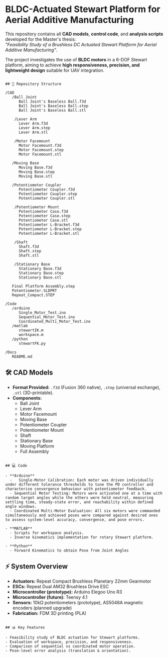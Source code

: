 # BLDC-Actuated Stewart Platform for Aerial Additive Manufacturing

This repository contains all **CAD models**, **control code**, and **analysis scripts** developed for the Master's thesis:  
*"Feasibility Study of a Brushless DC Actuated Stewart Platform for Aerial Additive Manufacturing"*.

The project investigates the use of **BLDC motors** in a 6-DOF Stewart platform, aiming to achieve **high responsiveness, precision, and lightweight design** suitable for UAV integration.

```

## 📂 Repository Structure

/CAD  
   /Ball Joint
      Ball Joint's Baseless Ball.f3d
      Ball Joint's Baseless Ball.step
      Ball Joint's Baseless Ball.stl
    
    /Lever Arm
      Lever Arm.f3d
      Lever Arm.step
      Lever Arm.stl

    /Motor Facemount
      Motor Facemount.f3d  
      Motor Facemount.step 
      Motor Facemount.stl

   /Moving Base
      Moving Base.f3d  
      Moving Base.step  
      Moving Base.stl  

   /Potentiometer Coupler  
      Potentiometer Coupler.f3d  
      Potentiometer Coupler.step  
      Potentiometer Coupler.stl  

    /Potentiometer Mount
      Potentiometer Case.f3d
      Potentiometer Case.step
      Potentiometer Case.stl
      Potentiometer L-Bracket.f3d
      Potentiometer L-Bracket.step
      Potentiometer L-Bracket.stl

    /Shaft
      Shaft.f3d
      Shaft.step
      Shaft.stl

    /Stationary Base
      Stationary Base.f3d
      Stationary Base.step
      Stationary Base.stl

   Final Platform Assembly.step
   Potentiometer.SLDPRT
   Repeat_Compact.STEP

/Code  
   /arduino  
      Single_Motor_Test.ino
      Sequential_Motor_Test.ino
      Coordinated_Multi_Motor_Test.ino 
   /matlab  
      stewartIK.m
      workspace.m  
   /python  
      stewartFK.py  

/Docs  
   README.md   

```

## 🛠️ CAD Models

- **Format Provided:** `.f3d` (Fusion 360 native), `.step` (universal exchange), `.stl` (3D-printable).  
- **Components:**
  - Ball Joint  
  - Lever Arm
  - Motor Facemount
  - Moving Base
  - Potentiometer Coupler
  - Potentiometer Mount
  - Shaft  
  - Stationary Base
  - Moving Platform  
  - Full Assembly  

```

## 💻 Code

- **Arduino**  
  -   Single-Motor Calibration: Each motor was driven individually under different tolerance thresholds to tune the PD controller and characterise convergence behaviour with potentiometer feedback.  
  - Sequential Motor Testing: Motors were activated one at a time with random target angles while the others were held neutral, measuring settling time, steady-state error, and reachability within defined angle windows.
  - Coordinated Multi-Motor Evaluation: All six motors were commanded simultaneously and achieved poses were compared against desired ones to assess system-level accuracy, convergence, and pose errors.

- **MATLAB**  
  - Scripts for workspace analysis.  
  - Inverse kinematics implementation for rotary Stewart platform.  

- **Python**  
  - Forward Kinematics to obtain Pose from Joint Angles  

```

## ⚡ System Overview

- **Actuators:** Repeat Compact Brushless Planetary 22mm Gearmotor  
- **ESCs:** Repeat Dual AM32 Brushless Drive ESC  
- **Microcontroller (prototype):** Arduino Elegoo Uno R3  
- **Microcontroller (future):** Teensy 4.1  
- **Sensors:** 10kΩ potentiometers (prototype), AS5048A magnetic encoders (planned upgrade)  
- **Fabrication:** FDM 3D printing (PLA)  

```

## 📊 Key Features

- Feasibility study of BLDC actuation for Stewart platforms.  
- Evaluation of workspace, precision, and responsiveness.  
- Comparison of sequential vs coordinated motor operation.  
- Pose-level error analysis (translation & orientation).  

```
